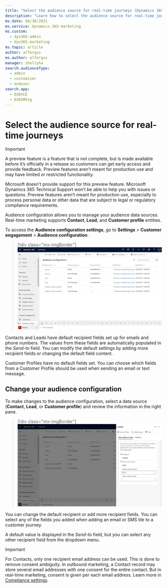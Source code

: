 ```yaml
---
title: "Select the audience source for real-time journeys (Dynamics 365 Marketing) | Microsoft Docs"
description: "Learn how to select the audience source for real-time journeys in Dynamics 365 Marketing."
ms.date: 04/30/2021
ms.service: dynamics-365-marketing
ms.custom: 
  - dyn365-admin
  - dyn365-marketing
ms.topic: article
author: alfergus
ms.author: alfergus
manager: shellyha
search.audienceType: 
  - admin
  - customizer
  - enduser
search.app: 
  - D365CE
  - D365Mktg
---
```


# Select the audience source for real-time journeys

> [!IMPORTANT]
> A preview feature is a feature that is not complete, but is made available before it’s officially in a release so customers can get early access and provide feedback. Preview features aren’t meant for production use and may have limited or restricted functionality.
> 
> Microsoft doesn't provide support for this preview feature. Microsoft Dynamics 365 Technical Support won’t be able to help you with issues or questions. Preview features aren’t meant for production use, especially to process personal data or other data that are subject to legal or regulatory compliance requirements.

Audience configuration allows you to manage your audience data sources. Real-time marketing supports **Contact**, **Lead**, and **Customer profile** entities.

To access the **Audience configuration settings**, go to **Settings** > **Customer engagement** > **Audience configuration**.

> [!div class="mx-imgBorder"]
> ![Audience configuration settings screenshot.](media/real-time-marketing-audience-configuration.png "Audience configuration settings screenshot")

Contacts and Leads have default recipient fields set up for emails and phone numbers. The values from these fields are automatically populated in the *Send-to* field. You can modify the default settings by adding more recipient fields or changing the default field content.

Customer Profiles have no default fields set. You can choose which fields from a Customer Profile should be used when sending an email or text message.

## Change your audience configuration

To make changes to the audience configuration, select a data source (**Contact**, **Lead**, or **Customer profile**) and review the information in the right pane.

> [!div class="mx-imgBorder"]
> ![Audience configuration edit pane screenshot.](media/real-time-marketing-audience-edit.png "Audience configuration edit pane screenshot")

You can change the default recipient or add more recipient fields. You can select any of the fields you added when adding an email or SMS tile to a customer journey.

A default value is displayed in the *Send-to* field, but you can select any other recipient field from the dropdown menu.

> [!Important]
> For Contacts, only one recipient email address can be used. This is done to remove consent ambiguity. In outbound marketing, a Contact record may store several email addresses with one consent for the entire contact. But in real-time marketing, consent is given per each email address. Learn more in [Compliance settings](real-time-marketing-compliance-settings.md#outbound-consent).
